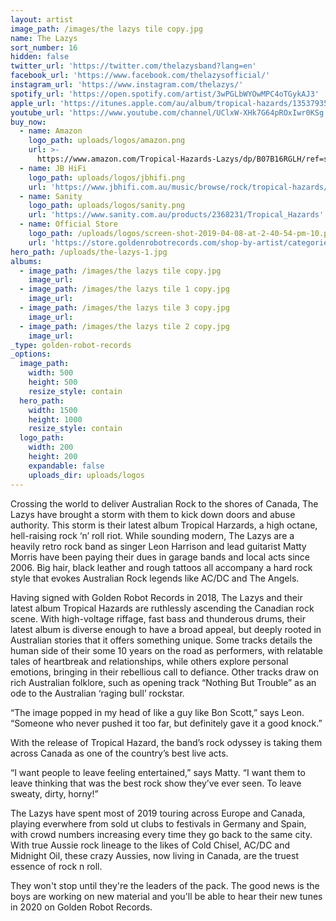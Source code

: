 ```yaml
---
layout: artist
image_path: /images/the lazys tile copy.jpg
name: The Lazys
sort_number: 16
hidden: false
twitter_url: 'https://twitter.com/thelazysband?lang=en'
facebook_url: 'https://www.facebook.com/thelazysofficial/'
instagram_url: 'https://www.instagram.com/thelazys/'
spotify_url: 'https://open.spotify.com/artist/3wPGLbWYOwMPC4oTGykAJ3'
apple_url: 'https://itunes.apple.com/au/album/tropical-hazards/1353793547'
youtube_url: 'https://www.youtube.com/channel/UClxW-XHk7G64pROxIwr0KSg'
buy_now:
  - name: Amazon
    logo_path: uploads/logos/amazon.png
    url: >-
      https://www.amazon.com/Tropical-Hazards-Lazys/dp/B07B16RGLH/ref=sr_1_1?ie=UTF8&qid=1525390070&sr=8-1&keywords=the+lazys+tropical+hazards&tag=smarturl-pivot-20
  - name: JB HiFi
    logo_path: uploads/logos/jbhifi.png
    url: 'https://www.jbhifi.com.au/music/browse/rock/tropical-hazards/605372/'
  - name: Sanity
    logo_path: uploads/logos/sanity.png
    url: 'https://www.sanity.com.au/products/2368231/Tropical_Hazards'
  - name: Official Store
    logo_path: /uploads/logos/screen-shot-2019-04-08-at-2-40-54-pm-10.png
    url: 'https://store.goldenrobotrecords.com/shop-by-artist/categories/the-lazys'
hero_path: /uploads/the-lazys-1.jpg
albums:
  - image_path: /images/the lazys tile copy.jpg
    image_url:
  - image_path: /images/the lazys tile 1 copy.jpg
    image_url:
  - image_path: /images/the lazys tile 3 copy.jpg
    image_url:
  - image_path: /images/the lazys tile 2 copy.jpg
    image_url:
_type: golden-robot-records
_options:
  image_path:
    width: 500
    height: 500
    resize_style: contain
  hero_path:
    width: 1500
    height: 1000
    resize_style: contain
  logo_path:
    width: 200
    height: 200
    expandable: false
    uploads_dir: uploads/logos
---
```


Crossing the world to deliver Australian Rock to the shores of Canada, The Lazys have brought a storm with them to kick down doors and abuse authority. This storm is their latest album Tropical Harzards, a high octane, hell-raising rock ‘n’ roll riot. While sounding modern, The Lazys are a heavily retro rock band as singer Leon Harrison and lead guitarist Matty Morris have been paying their dues in garage bands and local acts since 2006. Big hair, black leather and rough tattoos all accompany a hard rock style that evokes Australian Rock legends like AC/DC and The Angels.

Having signed with Golden Robot Records in 2018, The Lazys and their latest album Tropical Hazards are ruthlessly ascending the Canadian rock scene. With high-voltage riffage, fast bass and thunderous drums, their latest album is diverse enough to have a broad appeal, but deeply rooted in Australian stories that it offers something unique. Some tracks details the human side of their some 10 years on the road as performers, with relatable tales of heartbreak and relationships, while others explore personal emotions, bringing in their rebellious call to defiance. Other tracks draw on rich Australian folklore, such as opening track “Nothing But Trouble” as an ode to the Australian ‘raging bull’ rockstar.

“The image popped in my head of like a guy like Bon Scott,” says Leon. “Someone who never pushed it too far, but definitely gave it a good knock.”

With the release of Tropical Hazard, the band’s rock odyssey is taking them across Canada as one of the country’s best live acts.

“I want people to leave feeling entertained,” says Matty. “I want them to leave thinking that was the best rock show they’ve ever seen. To leave sweaty, dirty, horny\!”

The Lazys have spent most of 2019 touring across Europe and Canada, playing everwhere from sold ut clubs to festivals in Germany and Spain, with crowd numbers increasing every time they go back to the same city. With true Aussie rock lineage to the likes of Cold Chisel, AC/DC and Midnight Oil, these crazy Aussies, now living in Canada, are the truest essence of rock n roll.

They won't stop until they're the leaders of the pack. The good news is the boys are working on new material and you'll be able to hear their new tunes in 2020 on Golden Robot Records.